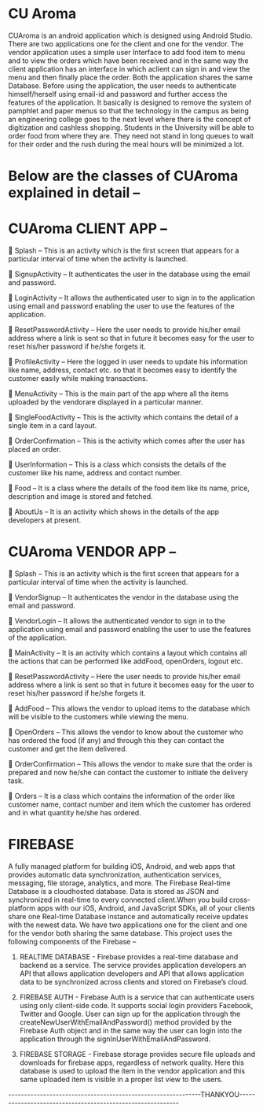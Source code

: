 # CU Aroma
CUAroma is an android application which is designed using Android Studio. There are two applications one for the client and one for the vendor. The vendor application uses a simple user Interface to add food item to menu and to view the orders which have been received and in the same way the client application has an interface in which aclient can sign in and view the menu and then finally place the order. Both the application shares the same Database. Before using the application, the user needs to authenticate himself/herself using email-id and password and further access the features of the application.
It basically is designed to remove the system of pamphlet and paper menus so that the technology in the campus as being an engineering college goes to the next level where there is the concept of digitization and cashless shopping. Students in the University will be able to order food from where they are. They need not stand in long queues to wait for their order and the rush during the meal hours will be minimized a lot.

# Below are the classes of CUAroma explained in detail –
# CUAroma CLIENT APP –
 Splash – This is an activity which is the first screen that appears for a particular interval of time when the activity is launched.

 SignupActivity – It authenticates the user in the database using the email and password.

 LoginActivity – It allows the authenticated user to sign in to the application using email and password enabling the user to use the features of the application.

 ResetPasswordActivity – Here the user needs to provide his/her email address where a link is sent so that in future it becomes easy for the user to reset his/her password if he/she forgets it.

 ProfileActivity – Here the logged in user needs to update his information like name, address, contact etc. so that it becomes easy to identify the customer easily while making transactions.

 MenuActivity – This is the main part of the app where all the items uploaded by the vendorare displayed in a particular manner.

 SingleFoodActivity – This is the activity which contains the detail of a single item in a card layout.

 OrderConfirmation – This is the activity which comes after the user has placed an order.

 UserInformation – This is a class which consists the details of the customer like his name, address and contact number.

 Food – It is a class where the details of the food item like its name, price, description and image is stored and fetched.

 AboutUs – It is an activity which shows in the details of the app developers at present.

# CUAroma VENDOR APP –
 Splash – This is an activity which is the first screen that appears for a particular interval of time when the activity is launched.

 VendorSignup – It authenticates the vendor in the database using the email and password.

 VendorLogin – It allows the authenticated vendor to sign in to the application using email and password enabling the user to use the features of the application.

 MainActivity – It is an activity which contains a layout which contains all the actions that can be performed like addFood, openOrders, logout etc.

 ResetPasswordActivity – Here the user needs to provide his/her email address where a link is sent so that in future it becomes easy for the user to reset his/her password if he/she forgets it.

 AddFood – This allows the vendor to upload items to the database which will be visible to the customers while viewing the menu.

 OpenOrders – This allows the vendor to know about the customer who has ordered the food (if any) and through this they can contact the customer and get the item delivered.

 OrderConfirmation – This allows the vendor to make sure that the order is prepared and now he/she can contact the customer to initiate the delivery task.

 Orders – It is a class which contains the information of the order like customer name, contact number and item which the customer has ordered and in what quantity he/she has ordered.

# FIREBASE

A fully managed platform for building iOS, Android, and web apps that provides automatic data synchronization, authentication services, messaging, file storage, analytics, and more. The Firebase Real-time Database is a cloudhosted database. Data is stored as JSON and synchronized in real-time to every connected client.When you build cross-platform apps with our iOS, Android, and JavaScript SDKs, all of your clients share one Real-time Database instance and automatically receive updates with the newest
data.
We have two applications one for the client and one for the vendor both sharing the same database.
This project uses the following components of the Firebase –
1) REALTIME DATABASE - Firebase provides a real-time database and backend as a service. The service provides application developers an API that allows application developers and API that allows application data to be synchronized across clients and
stored on Firebase’s cloud.

2) FIREBASE AUTH - Firebase Auth is a service that can authenticate users using only client-side code. It supports social login providers Facebook, Twitter and Google. User can sign up for the application through the createNewUserWithEmailAndPassword() method
provided by the Firebase Auth object and in the same way the user can login into the application through the signInUserWithEmailAndPassword.

3) FIREBASE STORAGE - Firebase storage provides secure file uploads and downloads for firebase apps, regardless of network quality. Here this database is used to upload the item in the vendor application and this same uploaded item is visible in a proper list view to the users.

-------------------------------------------------------------THANKYOU-----------------------------------------------------------
